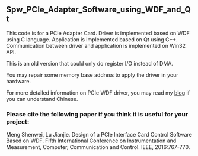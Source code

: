 ## Spw_PCIe_Adapter_Software_using_WDF_and_Qt
This code is for a PCIe Adapter Card.
Driver is implemented based on WDF using C language.
Application is implemented based on Qt using C++.
Communication between driver and application is implemented on Win32 API.

This is an old version that could only do register I/O instead of DMA.

You may repair some memory base address to apply the driver in your hardware.

For more detailed information on PCIe WDF driver, you may read my [blog](http://www.cnblogs.com/jacklu/tag/Windows%E9%A9%B1%E5%8A%A8%E5%BC%80%E5%8F%91/) if you can understand Chinese.


### Please cite the following paper if you think it is useful for your project:
Meng Shenwei, Lu Jianjie. Design of a PCIe Interface Card Control Software Based on WDF. Fifth International Conference on Instrumentation and Measurement, Computer, Communication and Control. IEEE, 2016:767-770.

